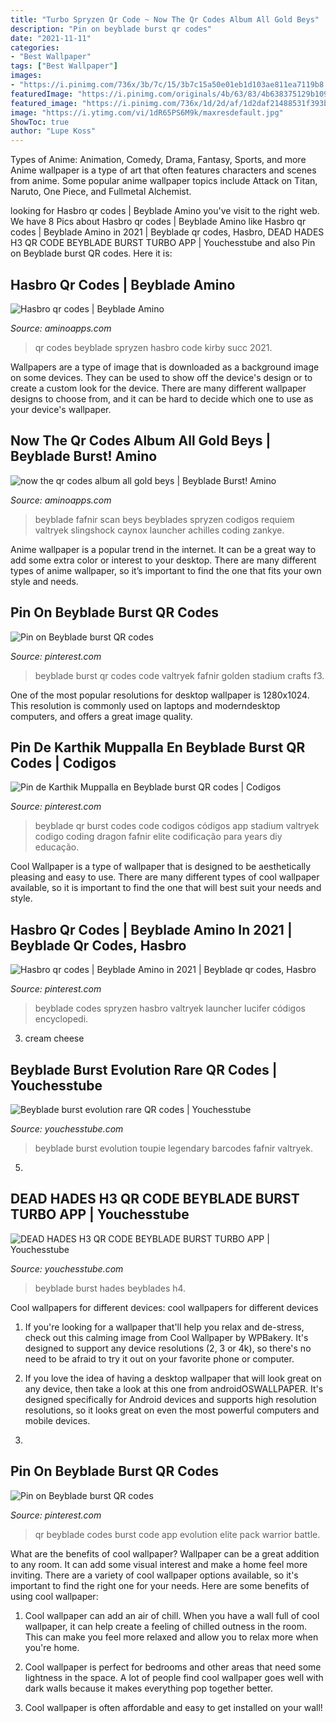 ```yaml
---
title: "Turbo Spryzen Qr Code ~ Now The Qr Codes Album All Gold Beys"
description: "Pin on beyblade burst qr codes"
date: "2021-11-11"
categories:
- "Best Wallpaper"
tags: ["Best Wallpaper"]
images:
- "https://i.pinimg.com/736x/3b/7c/15/3b7c15a50e01eb1d103ae811ea7119b8.jpg"
featuredImage: "https://i.pinimg.com/originals/4b/63/83/4b638375129b109c2ffb992c3caf543a.jpg"
featured_image: "https://i.pinimg.com/736x/1d/2d/af/1d2daf21488531f393be7dde7cdeaceb.jpg"
image: "https://i.ytimg.com/vi/1dR65PS6M9k/maxresdefault.jpg"
ShowToc: true
author: "Lupe Koss"
---
```



Types of Anime: Animation, Comedy, Drama, Fantasy, Sports, and more
Anime wallpaper is a type of art that often features characters and scenes from anime. Some popular anime wallpaper topics include Attack on Titan, Naruto, One Piece, and Fullmetal Alchemist.

	

		
looking for Hasbro qr codes | Beyblade Amino you've visit to the right web. We have 8 Pics about Hasbro qr codes | Beyblade Amino like Hasbro qr codes | Beyblade Amino in 2021 | Beyblade qr codes, Hasbro, DEAD HADES H3 QR CODE BEYBLADE BURST TURBO APP | Youchesstube and also Pin on Beyblade burst QR codes. Here it is:
		
    
## Hasbro Qr Codes | Beyblade Amino

<img loading=lazy src="https://pm1.narvii.com/6760/6af105ce8914635537ae824e6264bfc945b77c92v2_hq.jpg" onerror="this.onerror=null;this.src='https://tse4.mm.bing.net/th?id=OIP.S2ODdRKbEJwv-5ksPK9UOgHaJ4&amp;pid=15.1';" alt="Hasbro qr codes | Beyblade Amino">

_Source: aminoapps.com_

>qr codes beyblade spryzen hasbro code kirby succ 2021. 

	

Wallpapers are a type of image that is downloaded as a background image on some devices. They can be used to show off the device's design or to create a custom look for the device. There are many different wallpaper designs to choose from, and it can be hard to decide which one to use as your device's wallpaper.

    
## Now The Qr Codes Album All Gold Beys | Beyblade Burst! Amino

<img loading=lazy src="https://pm1.narvii.com/6940/2759e018eda5be812eeeeb06e3fff783714994f6r1-1280-720v2_hq.jpg" onerror="this.onerror=null;this.src='https://tse3.mm.bing.net/th?id=OIP.Nj2i9Xl1MgvDLBKoJ2gwpAHaEK&amp;pid=15.1';" alt="now the qr codes album all gold beys | Beyblade Burst! Amino">

_Source: aminoapps.com_

>beyblade fafnir scan beys beyblades spryzen codigos requiem valtryek slingshock caynox launcher achilles coding zankye. 

	

Anime wallpaper is a popular trend in the internet. It can be a great way to add some extra color or interest to your desktop. There are many different types of anime wallpaper, so it’s important to find the one that fits your own style and needs.

    
## Pin On Beyblade Burst QR Codes

<img loading=lazy src="https://i.pinimg.com/736x/67/1c/f3/671cf3c2e896668008b4eb0a86c85bda.jpg" onerror="this.onerror=null;this.src='https://tse3.mm.bing.net/th?id=OIP.ZOJUY-ePOo93zjwL8Uyq_AHaFi&amp;pid=15.1';" alt="Pin on Beyblade burst QR codes">

_Source: pinterest.com_

>beyblade burst qr codes code valtryek fafnir golden stadium crafts f3. 

	

One of the most popular resolutions for desktop wallpaper is 1280x1024. This resolution is commonly used on laptops and moderndesktop computers, and offers a great image quality.

    
## Pin De Karthik Muppalla En Beyblade Burst QR Codes | Codigos

<img loading=lazy src="https://i.pinimg.com/736x/3b/7c/15/3b7c15a50e01eb1d103ae811ea7119b8.jpg" onerror="this.onerror=null;this.src='https://tse1.mm.bing.net/th?id=OIP.prgdFAuSEgIEln0VL2iaqQHaFj&amp;pid=15.1';" alt="Pin de Karthik Muppalla en Beyblade burst QR codes | Codigos">

_Source: pinterest.com_

>beyblade qr burst codes code codigos códigos app stadium valtryek codigo coding dragon fafnir elite codificação para years diy educação. 

	

Cool Wallpaper is a type of wallpaper that is designed to be aesthetically pleasing and easy to use. There are many different types of cool wallpaper available, so it is important to find the one that will best suit your needs and style.

    
## Hasbro Qr Codes | Beyblade Amino In 2021 | Beyblade Qr Codes, Hasbro

<img loading=lazy src="https://i.pinimg.com/originals/4b/63/83/4b638375129b109c2ffb992c3caf543a.jpg" onerror="this.onerror=null;this.src='https://tse4.mm.bing.net/th?id=OIP.jxkFa6-J44gj0YnxrzBcnwHaJ4&amp;pid=15.1';" alt="Hasbro qr codes | Beyblade Amino in 2021 | Beyblade qr codes, Hasbro">

_Source: pinterest.com_

>beyblade codes spryzen hasbro valtryek launcher lucifer códigos encyclopedi. 

	

3. cream cheese 

    
## Beyblade Burst Evolution Rare QR Codes | Youchesstube

<img loading=lazy src="https://i.ytimg.com/vi/1dR65PS6M9k/maxresdefault.jpg" onerror="this.onerror=null;this.src='https://tse1.mm.bing.net/th?id=OIP.xGClzkdrTY_M-uc1yD8gKwHaEK&amp;pid=15.1';" alt="Beyblade burst evolution rare QR codes | Youchesstube">

_Source: youchesstube.com_

>beyblade burst evolution toupie legendary barcodes fafnir valtryek. 

	

5.

    
## DEAD HADES H3 QR CODE BEYBLADE BURST TURBO APP | Youchesstube

<img loading=lazy src="https://i.ytimg.com/vi/MFZtgE2G9WY/maxresdefault.jpg" onerror="this.onerror=null;this.src='https://tse1.mm.bing.net/th?id=OIP.CFkhWRuIs5LJrAt7CUi9ywHaEK&amp;pid=15.1';" alt="DEAD HADES H3 QR CODE BEYBLADE BURST TURBO APP | Youchesstube">

_Source: youchesstube.com_

>beyblade burst hades beyblades h4. 

	

Cool wallpapers for different devices:
cool wallpapers for different devices 

1. If you're looking for a wallpaper that'll help you relax and de-stress, check out this calming image from Cool Wallpaper by WPBakery. It's designed to support any device resolutions (2, 3 or 4k), so there's no need to be afraid to try it out on your favorite phone or computer.

2. If you love the idea of having a desktop wallpaper that will look great on any device, then take a look at this one from androidOSWALLPAPER. It's designed specifically for Android devices and supports high resolution resolutions, so it looks great on even the most powerful computers and mobile devices.

3.

    
## Pin On Beyblade Burst QR Codes

<img loading=lazy src="https://i.pinimg.com/736x/1d/2d/af/1d2daf21488531f393be7dde7cdeaceb.jpg" onerror="this.onerror=null;this.src='https://tse3.mm.bing.net/th?id=OIP.2sOnn4AQPvSkqDIlzpI0fgHaEK&amp;pid=15.1';" alt="Pin on Beyblade burst QR codes">

_Source: pinterest.com_

>qr beyblade codes burst code app evolution elite pack warrior battle. 

	

What are the benefits of cool wallpaper?
Wallpaper can be a great addition to any room. It can add some visual interest and make a home feel more inviting. There are a variety of cool wallpaper options available, so it's important to find the right one for your needs. Here are some benefits of using cool wallpaper: 
1. Cool wallpaper can add an air of chill. When you have a wall full of cool wallpaper, it can help create a feeling of chilled outness in the room. This can make you feel more relaxed and allow you to relax more when you're home. 

2. Cool wallpaper is perfect for bedrooms and other areas that need some lightness in the space. A lot of people find cool wallpaper goes well with dark walls because it makes everything pop together better. 

3. Cool wallpaper is often affordable and easy to get installed on your wall!

